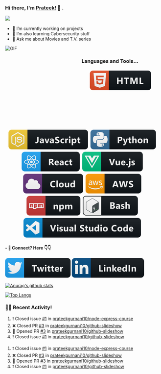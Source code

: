 

### Hi there, I'm [Prateek!](https://prateekthedev.netlify.com/) 👋 .

![](https://komarev.com/ghpvc/?username=prateekgurnani10)

<!--
**prateekgurnani10/prateekgurnani10** is a ✨ _special_ ✨ repository because its `README.md` (this file) appears on your GitHub profile.

Here are some ideas to get you started:

- 🔭 I’m currently working on projects
- 🌱 I’m also learning Cybersecurity stuff
- 💬 Ask me about movies and T.V series
- 📫 How to reach me:
- 😄 Pronouns: ...
- ⚡ Fun fact: ...
-->
- 🔭 I’m currently working on projects
- 🌱 I’m also learning Cybersecurity stuff
- 💬 Ask me about Movies and T.V. series



<img align="left" height="270px" width="250px" alt="GIF" src="https://media.giphy.com/media/JTy79YRYXtPy3YNWbg/giphy.gif" />
<br />



###  Languages and Tools...

<p align="center">



 <img src="https://raw.githubusercontent.com/8bithemant/8bithemant/master/svg/dev/languages/html.svg" alt="html" style="vertical-align:top; margin:4px">
<img src="https://raw.githubusercontent.com/8bithemant/8bithemant/master/svg/dev/languages/js.svg" alt="js" style="vertical-align:top; margin:4px"><img src="https://raw.githubusercontent.com/8bithemant/8bithemant/master/svg/dev/languages/python.svg" alt="python" style="vertical-align:top; margin:4px"><img src="https://raw.githubusercontent.com/8bithemant/8bithemant/master/svg/dev/frameworks/react.svg" alt="react" style="vertical-align:top; margin:4px"><img src="https://raw.githubusercontent.com/8bithemant/8bithemant/master/svg/dev/frameworks/vue.svg" alt="vue" style="vertical-align:top; margin:4px"><img src="https://raw.githubusercontent.com/8bithemant/8bithemant/master/svg/dev/misc/cloud.svg" alt="cloud" style="vertical-align:top; margin:4px"><img src="https://raw.githubusercontent.com/8bithemant/8bithemant/master/svg/dev/services/aws.svg" alt="aws" style="vertical-align:top; margin:4px"><img src="https://raw.githubusercontent.com/8bithemant/8bithemant/master/svg/dev/services/npm.svg" alt="npm" style="vertical-align:top; margin:4px"><img src="https://raw.githubusercontent.com/8bithemant/8bithemant/master/svg/dev/tools/bash.svg" alt="bash" style="vertical-align:top; margin:4px"><img src="https://raw.githubusercontent.com/8bithemant/8bithemant/master/svg/dev/tools/visualstudio_code.svg" alt="vscode" style="vertical-align:top; margin:4px">

</p>


#### - 💬 Connect? Here 👇👇
[<img src="https://raw.githubusercontent.com/8bithemant/8bithemant/master/svg/social/twitter.svg" >](https://twitter.com/Prateek_theDev/) [<img src="https://raw.githubusercontent.com/8bithemant/8bithemant/master/svg/social/linkedin.svg" >](https://www.linkedin.com/in/prateekgurnani/)



[![Anurag's github stats](https://github-readme-stats.vercel.app/api?username=prateekgurnani10&show_icons=true&theme=synthwave)](https://github.com/prateekgurnani10/github-readme-stats)

[![Top Langs](https://github-readme-stats.vercel.app/api/top-langs/?username=prateekgurnani10&hide_langs_below=5&theme=synthwave)](https://github.com/prateekgurnani10/github-readme-stats)


### 🚀🔥 Recent Activity!
<!--START_SECTION:activity-->
1. ❗️ Closed issue [#1](https://github.com//prateekgurnani10/node-express-course/issues/1) in [prateekgurnani10/node-express-course](https://github.com//prateekgurnani10/node-express-course)
2. ❌ Closed PR [#3](https://github.com//prateekgurnani10/github-slideshow/pull/3) in [prateekgurnani10/github-slideshow](https://github.com//prateekgurnani10/github-slideshow)
3. 💪 Opened PR [#3](https://github.com//prateekgurnani10/github-slideshow/pull/3) in [prateekgurnani10/github-slideshow](https://github.com//prateekgurnani10/github-slideshow)
4. ❗️ Closed issue [#1](https://github.com//prateekgurnani10/github-slideshow/issues/1) in [prateekgurnani10/github-slideshow](https://github.com//prateekgurnani10/github-slideshow)
<!--END_SECTION:activity-->
1. ❗️ Closed issue [#1](https://github.com//prateekgurnani10/node-express-course/issues/1) in [prateekgurnani10/node-express-course](https://github.com//prateekgurnani10/node-express-course)
2. ❌ Closed PR [#3](https://github.com//prateekgurnani10/github-slideshow/pull/3) in [prateekgurnani10/github-slideshow](https://github.com//prateekgurnani10/github-slideshow)
3. 💪 Opened PR [#3](https://github.com//prateekgurnani10/github-slideshow/pull/3) in [prateekgurnani10/github-slideshow](https://github.com//prateekgurnani10/github-slideshow)
4. ❗️ Closed issue [#1](https://github.com//prateekgurnani10/github-slideshow/issues/1) in [prateekgurnani10/github-slideshow](https://github.com//prateekgurnani10/github-slideshow)
